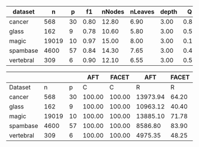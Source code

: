 | dataset | n | p | f1 | nNodes | nLeaves | depth | Q | J |
|---------|---|---|----|--------|---------|-------|---|---|
| cancer | 568 | 30 | 0.80 | 12.80 | 6.90 | 3.00 | 0.81 | 0.19 |
| glass | 162 | 9 | 0.78 | 10.60 | 5.80 | 3.00 | 0.58 | 0.33 |
| magic | 19019 | 10 | 0.97 | 15.00 | 8.00 | 3.00 | 0.19 | 0.46 |
| spambase | 4600 | 57 | 0.84 | 14.30 | 7.65 | 3.00 | 0.43 | 0.18 |
| vertebral | 309 | 6 | 0.90 | 12.10 | 6.55 | 3.00 | 0.53 | 0.52 |


|            |       |     | AFT    | FACET  | AFT   | FACET | AFT   | FACET | AFT   | FACET  |
| ---------- | ----- | --- | ------ | ------ | ----- | ----- | ----- | ----- | ----- | ------ |
| Dataset    | n     | p   | C      | C      | R     | R     | L     | L     | D     | D      |
| cancer | 568 | 30 | 100.00 | 100.00 | 13973.94 | 64.20 | 6.50 | 6.25 | 0.23 | 0.21 |
| glass | 162 | 9 | 100.00 | 100.00 | 10963.12 | 40.40 | 2.10 | 2.25 | 0.13 | 0.12 |
| magic | 19019 | 10 | 100.00 | 100.00 | 13885.10 | 71.78 | 2.05 | 2.80 | 0.10 | 0.09 |
| spambase | 4600 | 57 | 100.00 | 100.00 | 8586.80 | 83.90 | 11.35 | 4.05 | 0.03 | 0.01 |
| vertebral | 309 | 6 | 100.00 | 100.00 | 4975.35 | 48.25 | 2.00 | 2.15 | 0.08 | 0.08 |
